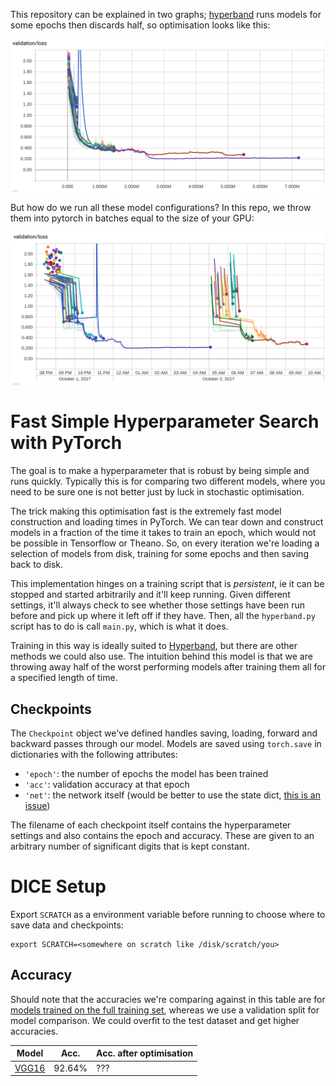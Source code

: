 
This repository can be explained in two graphs; [hyperband][] runs models
for some epochs then discards half, so optimisation looks like this:

![](images/val_step.png)

But how do we run all these model configurations? In this repo, we throw
them into pytorch in batches equal to the size of your GPU:

![](images/val_wall.png)

# Fast Simple Hyperparameter Search with PyTorch

The goal is to make a hyperparameter that is robust by being simple and
runs quickly. Typically this is for comparing two different models, where
you need to be sure one is not better just by luck in stochastic
optimisation.

The trick making this optimisation fast is the extremely fast model
construction and loading times in PyTorch. We can tear down and construct
models in a fraction of the time it takes to train an epoch, which would
not be possible in Tensorflow or Theano. So, on every iteration we're
loading a selection of models from disk, training for some epochs and then
saving back to disk.

This implementation hinges on a training script that is *persistent*, ie it
can be stopped and started arbitrarily and it'll keep running. Given
different settings, it'll always check to see whether those settings have
been run before and pick up where it left off if they have. Then, all the
`hyperband.py` script has to do is call `main.py`, which is what it does.

Training in this way is ideally suited to [Hyperband][], but there are
other methods we could also use. The intuition behind this model is that we
are throwing away half of the worst performing models after training them
all for a specified length of time.

[hyperband]: https://people.eecs.berkeley.edu/~kjamieson/hyperband.html

## Checkpoints

The `Checkpoint` object we've defined handles saving, loading, forward and
backward passes through our model. Models are saved using `torch.save` in
dictionaries with the following attributes:

* `'epoch'`: the number of epochs the model has been trained
* `'acc'`: validation accuracy at that epoch
* `'net'`: the network itself (would be better to use the state dict, [this
is an issue][statedict])

The filename of each checkpoint itself contains the hyperparameter settings
and also contains the epoch and accuracy. These are given to an arbitrary
number of significant digits that is kept constant.

# DICE Setup

Export `SCRATCH` as a environment variable before running to choose where
to save data and checkpoints:

```
export SCRATCH=<somewhere on scratch like /disk/scratch/you>
```

## Accuracy

Should note that the accuracies we're comparing against in this table are
for [models trained
on the full training set][kuangliu], whereas we use a validation split for model
comparison. We could overfit to the test dataset and get higher accuracies.

| Model             | Acc.        | Acc. after optimisation |
| ----------------- | ----------- | ----------- |
| [VGG16](https://arxiv.org/abs/1409.1556)             | 92.64%      | ??? |

[kuangliu]: https://github.com/kuangliu/pytorch-cifar
[statedict]: https://github.com/BayesWatch/reliable-train/issues/33
